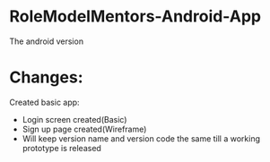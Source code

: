 # RoleModelMentors-Android-App
The android version


# Changes:
Created basic app:
- Login screen created(Basic)
- Sign up page created(Wireframe)
- Will keep version name and version code the same till a working prototype is released
